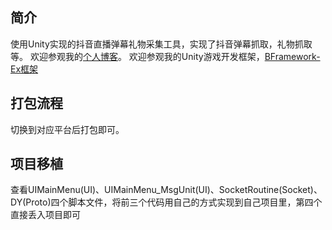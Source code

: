 ## 简介
使用Unity实现的抖音直播弹幕礼物采集工具，实现了抖音弹幕抓取，礼物抓取等。
欢迎参观我的<a href='https://toxicstar.top/'>个人博客</a>。
欢迎参观我的Unity游戏开发框架，<a href='https://github.com/ToxicStar8/BFramework-Ex'>BFramework-Ex框架</a>

## 打包流程
切换到对应平台后打包即可。

## 项目移植
查看UIMainMenu(UI)、UIMainMenu_MsgUnit(UI)、SocketRoutine(Socket)、DY(Proto)四个脚本文件，将前三个代码用自己的方式实现到自己项目里，第四个直接丢入项目即可